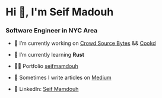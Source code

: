<h1 align="left">Hi 👋, I'm Seif Madouh</h1>
<h3 align="left">Software Engineer in NYC Area</h3>

- 🔭 I’m currently working on [Crowd Source Bytes](https://github.com/coreyja/crowd-source-bytes) && [Cookd](https://cookd.dev/?author=Seif-Mamdouh)

- 🌱 I’m currently learning **Rust**

- 👨‍💻 Portfolio [seifmamdouh](https://www.seifmamdouh.com/)

- 📝 Sometimes I write articles on [Medium](https://medium.com/@seifmamdouh7878)

- 🤝 LinkedIn: [Seif Mamdouh](https://www.linkedin.com/in/seif-mamdouh/)

